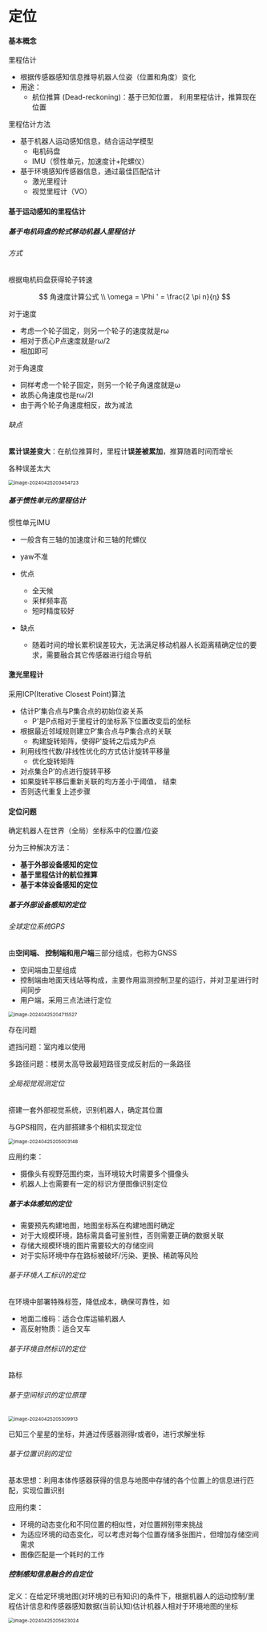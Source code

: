 # 定位


#### 基本概念

里程估计

- 根据传感器感知信息推导机器人位姿（位置和角度）变化  
- 用途：
  -  航位推算 (Dead-reckoning)：基于已知位置， 利用里程估计，推算现在位置

里程估计方法  

- 基于机器人运动感知信息，结合运动学模型
  - 电机码盘
  - IMU（惯性单元，加速度计+陀螺仪）
- 基于环境感知传感器信息，通过最佳匹配估计
  -  激光里程计
  -  视觉里程计（VO）

#### 基于运动感知的里程估计  

##### 基于电机码盘的轮式移动机器人里程估计  

###### 方式

根据电机码盘获得轮子转速  



$$
角速度计算公式 \\
\omega = \Phi ' = \frac{2 \pi n}{η}
$$




对于速度

- 考虑一个轮子固定，则另一个轮子的速度就是rω
- 相对于质心P点速度就是rω/2
- 相加即可

对于角速度

- 同样考虑一个轮子固定，则另一个轮子角速度就是ω
- 故质心角速度也是rω/2l
- 由于两个轮子角速度相反，故为减法

###### 缺点

**累计误差变大**：在航位推算时，里程计**误差被累加**，推算随着时间而增长  

各种误差太大

<img src="../../../../WeChatFile/WeChat%2520Files/wxid_7vg96y67flrl32/FileStorage/File/2024-04/%25E6%259C%25BA%25E5%2599%25A8%25E4%25BA%25BA%25E5%25AF%25BC%25E8%25AE%25BA%25E5%25A4%258D%25E4%25B9%25A0%25E8%25B5%2584%25E6%2596%2599(2)/%25E6%259C%25BA%25E5%2599%25A8%25E4%25BA%25BA%25E5%25AF%25BC%25E8%25AE%25BA%25E5%25A4%258D%25E4%25B9%25A0%25E8%25B5%2584%25E6%2596%2599/picture/image-20240425203454723.png" alt="image-20240425203454723" style="zoom:67%;" />



##### 基于惯性单元的里程估计  

惯性单元IMU  

- 一般含有三轴的加速度计和三轴的陀螺仪
- yaw不准

- 优点
  - 全天候
  - 采样频率高
  - 短时精度较好
- 缺点
  - 随着时间的增长累积误差较大，无法满足移动机器人长距离精确定位的要求，需要融合其它传感器进行组合导航



#### 激光里程计  

采用ICP(Iterative Closest Point)算法  

- 估计P’集合点与P集合点的初始位姿关系  
  - P'是P点相对于里程计的坐标系下位置改变后的坐标
- 根据最近邻域规则建立P’集合点与P集合点的关联  
  - 构建旋转矩阵，使得P'旋转之后成为P点
- 利用线性代数/非线性优化的方式估计旋转平移量  
  - 优化旋转矩阵
- 对点集合P’的点进行旋转平移  
- 如果旋转平移后重新关联的均方差小于阈值， 结束
- 否则迭代重复上述步骤  



#### 定位问题

确定机器人在世界（全局）坐标系中的位置/位姿  

分为三种解决方法：

- **基于外部设备感知的定位**  
- **基于里程估计的航位推算**  
- **基于本体设备感知的定位**  

##### 基于外部设备感知的定位  

###### 全球定位系统GPS  

由**空间端、 控制端和用户端**三部分组成，也称为GNSS

- 空间端由卫星组成
- 控制端由地面天线站等构成，主要作用监测控制卫星的运行，并对卫星进行时间同步  
- 用户端，采用三点法进行定位

<img src="../../../../WeChatFile/WeChat%2520Files/wxid_7vg96y67flrl32/FileStorage/File/2024-04/%25E6%259C%25BA%25E5%2599%25A8%25E4%25BA%25BA%25E5%25AF%25BC%25E8%25AE%25BA%25E5%25A4%258D%25E4%25B9%25A0%25E8%25B5%2584%25E6%2596%2599(2)/%25E6%259C%25BA%25E5%2599%25A8%25E4%25BA%25BA%25E5%25AF%25BC%25E8%25AE%25BA%25E5%25A4%258D%25E4%25B9%25A0%25E8%25B5%2584%25E6%2596%2599/picture/image-20240425204715527.png" alt="image-20240425204715527" style="zoom:67%;" />



存在问题

遮挡问题：室内难以使用

多路径问题：楼房太高导致最短路径变成反射后的一条路径



###### 全局视觉观测定位  

搭建一套外部视觉系统，识别机器人，确定其位置  

与GPS相同，在内部搭建多个相机实现定位

<img src="../../../../WeChatFile/WeChat%2520Files/wxid_7vg96y67flrl32/FileStorage/File/2024-04/%25E6%259C%25BA%25E5%2599%25A8%25E4%25BA%25BA%25E5%25AF%25BC%25E8%25AE%25BA%25E5%25A4%258D%25E4%25B9%25A0%25E8%25B5%2584%25E6%2596%2599(2)/%25E6%259C%25BA%25E5%2599%25A8%25E4%25BA%25BA%25E5%25AF%25BC%25E8%25AE%25BA%25E5%25A4%258D%25E4%25B9%25A0%25E8%25B5%2584%25E6%2596%2599/picture/image-20240425205003148.png" alt="image-20240425205003148" style="zoom:67%;" />

应用约束：

- 摄像头有视野范围约束，当环境较大时需要多个摄像头
- 机器人上也需要有一定的标识方便图像识别定位



##### 基于本体感知的定位  

- 需要预先构建地图，地图坐标系在构建地图时确定
- 对于大规模环境，路标需具备可鉴别性，否则需要正确的数据关联
- 存储大规模环境的图片需要较大的存储空间
- 对于实际环境中存在路标被破坏/污染、更换、稀疏等风险



###### 基于环境人工标识的定位

在环境中部署特殊标签，降低成本，确保可靠性，如

- 地面二维码：适合仓库运输机器人
- 高反射物质：适合叉车

###### 基于环境自然标识的定位  

路标



###### 基于空间标识的定位原理  

<img src="../../../../WeChatFile/WeChat%2520Files/wxid_7vg96y67flrl32/FileStorage/File/2024-04/%25E6%259C%25BA%25E5%2599%25A8%25E4%25BA%25BA%25E5%25AF%25BC%25E8%25AE%25BA%25E5%25A4%258D%25E4%25B9%25A0%25E8%25B5%2584%25E6%2596%2599(2)/%25E6%259C%25BA%25E5%2599%25A8%25E4%25BA%25BA%25E5%25AF%25BC%25E8%25AE%25BA%25E5%25A4%258D%25E4%25B9%25A0%25E8%25B5%2584%25E6%2596%2599/picture/image-20240425205309913.png" alt="image-20240425205309913" style="zoom:67%;" />

已知三个星星的坐标，并通过传感器测得r或者θ，进行求解坐标



###### 基于位置识别的定位

基本思想：利用本体传感器获得的信息与地图中存储的各个位置上的信息进行匹配，实现位置识别

应用约束：

- 环境的动态变化和不同位置的相似性，对位置辨别带来挑战
- 为适应环境的动态变化，可以考虑对每个位置存储多张图片，但增加存储空间需求
- 图像匹配是一个耗时的工作



##### 控制感知信息融合的自定位  

定义：在给定环境地图(对环境的已有知识)的条件下，根据机器人的运动控制/里程估计信息和传感器感知数据(当前认知)估计机器人相对于环境地图的坐标

<img src="../../../../WeChatFile/WeChat%2520Files/wxid_7vg96y67flrl32/FileStorage/File/2024-04/%25E6%259C%25BA%25E5%2599%25A8%25E4%25BA%25BA%25E5%25AF%25BC%25E8%25AE%25BA%25E5%25A4%258D%25E4%25B9%25A0%25E8%25B5%2584%25E6%2596%2599(2)/%25E6%259C%25BA%25E5%2599%25A8%25E4%25BA%25BA%25E5%25AF%25BC%25E8%25AE%25BA%25E5%25A4%258D%25E4%25B9%25A0%25E8%25B5%2584%25E6%2596%2599/picture/image-20240425205623024.png" alt="image-20240425205623024" style="zoom:67%;" />


